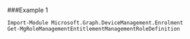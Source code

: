 ###Example 1
```
Import-Module Microsoft.Graph.DeviceManagement.Enrolment
Get-MgRoleManagementEntitlementManagementRoleDefinition
```
